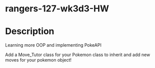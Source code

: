 # rangers-127-wk3d3-HW

# Description
Learning more OOP and implementing PokeAPI

Add a Move_Tutor class for your Pokemon class to inherit and add new moves for your pokemon object!
